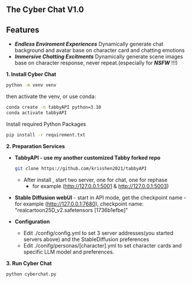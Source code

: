 **The Cyber Chat V1.0**
---
**Features**
---
- ***Endless Enviroment Experiences*** 
Dynamically generate chat background and avatar base on character card and chatting emotions
- ***Immersive Chatting Excitments*** 
Dynamically generate scene images base on character response, never repeat.(especially for ***NSFW*** !!!)


**1. Install Cyber Chat**
```bash
python -m venv venv
```
then activate the venv,
or use conda:
```bash
conda create -n tabbyAPI python=3.10
conda activate tabbyAPI
```
Install required Python Packages
```bash
pip install -r requirement.txt
```
**2. Preparation Services**
- **TabbyAPI - use my another customized Tabby forked repo**
    ```bash 
    git clone https://github.com/krisshen2021/tabbyAPI 
    ```
    - After install , start two server, one for chat, one for rephase
        - for example (http://127.0.0.1:5001 & http://127.0.0.1:5003)

- **Stable Diffusion webUI**
        - start in API mode, get the checkpoint name 
        - for example (http://127.0.0.1:7680), checkpoint name: "realcartoon25D_v2.safetensors [1736b1efbe]"
- **Configuration**
    - Edit ./config/config.yml to set 3 server addresses(you started servers above) and the StableDiffusion preferences
    - Edit ./conifg/personas/[character].yml to set character cards and specific LLM model and preferences.

**3. Run Cyber Chat**
```bash
python cyberchat.py
```